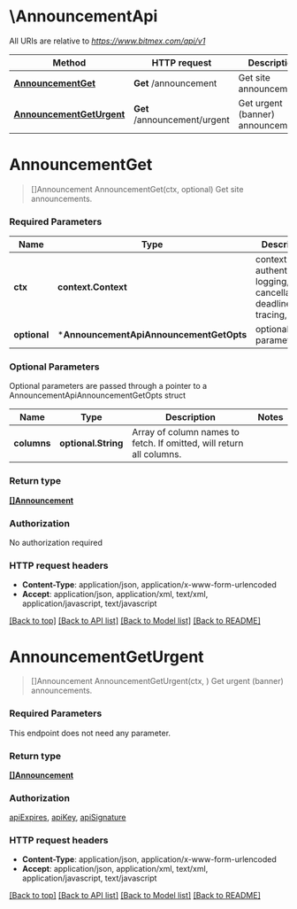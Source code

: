 # \AnnouncementApi

All URIs are relative to *https://www.bitmex.com/api/v1*

Method | HTTP request | Description
------------- | ------------- | -------------
[**AnnouncementGet**](AnnouncementApi.md#AnnouncementGet) | **Get** /announcement | Get site announcements.
[**AnnouncementGetUrgent**](AnnouncementApi.md#AnnouncementGetUrgent) | **Get** /announcement/urgent | Get urgent (banner) announcements.


# **AnnouncementGet**
> []Announcement AnnouncementGet(ctx, optional)
Get site announcements.

### Required Parameters

Name | Type | Description  | Notes
------------- | ------------- | ------------- | -------------
 **ctx** | **context.Context** | context for authentication, logging, cancellation, deadlines, tracing, etc.
 **optional** | ***AnnouncementApiAnnouncementGetOpts** | optional parameters | nil if no parameters

### Optional Parameters
Optional parameters are passed through a pointer to a AnnouncementApiAnnouncementGetOpts struct

Name | Type | Description  | Notes
------------- | ------------- | ------------- | -------------
 **columns** | **optional.String**| Array of column names to fetch. If omitted, will return all columns. | 

### Return type

[**[]Announcement**](Announcement.md)

### Authorization

No authorization required

### HTTP request headers

 - **Content-Type**: application/json, application/x-www-form-urlencoded
 - **Accept**: application/json, application/xml, text/xml, application/javascript, text/javascript

[[Back to top]](#) [[Back to API list]](../README.md#documentation-for-api-endpoints) [[Back to Model list]](../README.md#documentation-for-models) [[Back to README]](../README.md)

# **AnnouncementGetUrgent**
> []Announcement AnnouncementGetUrgent(ctx, )
Get urgent (banner) announcements.

### Required Parameters
This endpoint does not need any parameter.

### Return type

[**[]Announcement**](Announcement.md)

### Authorization

[apiExpires](../README.md#apiExpires), [apiKey](../README.md#apiKey), [apiSignature](../README.md#apiSignature)

### HTTP request headers

 - **Content-Type**: application/json, application/x-www-form-urlencoded
 - **Accept**: application/json, application/xml, text/xml, application/javascript, text/javascript

[[Back to top]](#) [[Back to API list]](../README.md#documentation-for-api-endpoints) [[Back to Model list]](../README.md#documentation-for-models) [[Back to README]](../README.md)

